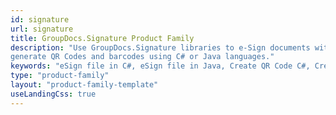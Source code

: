 ```yaml
---
id: signature
url: signature
title: GroupDocs.Signature Product Family
description: "Use GroupDocs.Signature libraries to e-Sign documents with different signature types, protect documents with digital certificates,
generate QR Codes and barcodes using C# or Java languages."
keywords: "eSign file in C#, eSign file in Java, Create QR Code C#, Create QR Code Java" 
type: "product-family"
layout: "product-family-template"
useLandingCss: true
---
```

